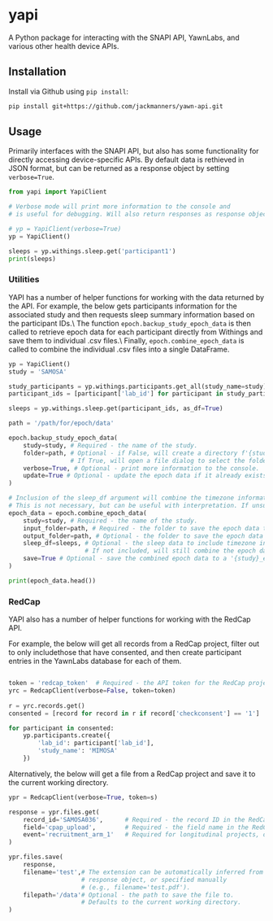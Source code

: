 # yapi

A Python package for interacting with the SNAPI API, YawnLabs, and various other health device APIs.

## Installation

Install via Github using `pip install`:

```bash
pip install git+https://github.com/jackmanners/yawn-api.git
```

## Usage

Primarily interfaces with the SNAPI API, but also has some functionality for directly accessing device-specific APIs.
By default data is rethieved in JSON format, but can be returned as a response object by setting `verbose=True`.

```python
from yapi import YapiClient

# Verbose mode will print more information to the console and
# is useful for debugging. Will also return responses as response objects, rather than json.

# yp = YapiClient(verbose=True) 
yp = YapiClient()

sleeps = yp.withings.sleep.get('participant1')
print(sleeps)

```

### Utilities

YAPI has a number of helper functions for working with the data returned by the API.
For example, the below gets participants information for the associated study and then requests sleep summary information based on the participant IDs.\\
The function `epoch.backup_study_epoch_data` is then called to retrieve epoch data for each participant directly from Withings and save them to individual .csv files.\\
Finally, `epoch.combine_epoch_data` is called to combine the individual .csv files into a single DataFrame.

```python
yp = YapiClient()
study = 'SAMOSA'

study_participants = yp.withings.participants.get_all(study_name=study)
participant_ids = [participant['lab_id'] for participant in study_participants]

sleeps = yp.withings.sleep.get(participant_ids, as_df=True)

path = '/path/for/epoch/data'

epoch.backup_study_epoch_data(
    study=study, # Required - the name of the study.
    folder=path, # Optional - if False, will create a directory f'{study}_EpochData' in the current working directory. 
                 # If True, will open a file dialog to select the folder. Otherwise, specify the path to the folder.
    verbose=True, # Optional - print more information to the console.
    update=True # Optional - update the epoch data if it already exists, otherwise will skip any existing files in the folder.
)

# Inclusion of the sleep_df argument will combine the timezone information from the sleep data.
# This is not necessary, but can be useful with interpretation. If unsure, it is recommended to include it.
epoch_data = epoch.combine_epoch_data(
    study=study, # Required - the name of the study.
    input_folder=path, # Required - the folder to save the epoch data to.
    output_folder=path, # Optional - the folder to save the epoch data to, defaults to the input folder.
    sleep_df=sleeps, # Optional - the sleep data to include timezone information from. 
                     # If not included, will still combine the epoch data, but will not include timezone information.
    save=True # Optional - save the combined epoch data to a '{study}_epochCombined.csv' file in the output folder.
)

print(epoch_data.head())
```

### RedCap

YAPI also has a number of helper functions for working with the RedCap API.

For example, the below will get all records from a RedCap project, filter out to only includethose that have consented, and then create participant entries in the YawnLabs database for each of them.

```python

token = 'redcap_token'  # Required - the API token for the RedCap project.
yrc = RedcapClient(verbose=False, token=token)
    
r = yrc.records.get()
consented = [record for record in r if record['checkconsent'] == '1']

for participant in consented:
    yp.participants.create({
        'lab_id': participant['lab_id'],
        'study_name': 'MIMOSA'
    })

```

Alternatively, the below will get a file from a RedCap project and save it to the current working directory.


```python
ypr = RedcapClient(verbose=True, token=s)

response = ypr.files.get(
    record_id='SAMOSA036',      # Required - the record ID in the RedCap project.
    field='cpap_upload',        # Required - the field name in the RedCap project.
    event='recruitment_arm_1'   # Required for longitudinal projects, only.
)

ypr.files.save(
    response,
    filename='test',# The extension can be automatically inferred from the 
                    # response object, or specified manually 
                    # (e.g., filename='test.pdf').
    filepath='/data'# Optional - the path to save the file to. 
                    # Defaults to the current working directory.
)

```